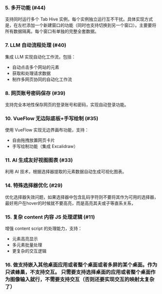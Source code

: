 

### 5. 多开功能 (#44)
支持同时运行多个 Tab Hive 实例，每个实例独立运行互不干扰。具体实现方式是，在左栏添加一个新建窗口的功能（同时也支持切换到另一个窗口）。主要要将所有数据隔离。每个窗口有单独的完整全套数据。

### 7. LLM 自动流程处理 (#40)
集成 LLM 实现自动化工作流，包括：
- 自动点击多个网站的元素
- 获取和处理请求数据
- 制作多网页协同的自动化工作流


### 8. 网页账号密码保存 (#39)
支持完全本地性保存网页的登录账号和密码，实现自动登录功能。

### 10. VueFlow 无边际底板+手写绘制 (#35)
使用 VueFlow 实现无边界画布功能，支持：
- 自由拖拽放置网页卡片
- 手写绘制功能（集成 Excalidraw）

### 11. AI 生成友好视图图表 (#33)
利用 AI 技术，根据选择器提取的元素数据自动生成可视化图表。

### 14. 特殊选择器优化 (#29)
优化选择器失效问题，如果选择器中包含乱码字符则不要将其作为可用的选择器，最好用户在hover的时候就不要高亮，而是高亮其夫或子等直系关系，

### 15. 复杂 content 内容 JS 处理逻辑 (#11)
增强 content script 的处理能力，支持：
- 元素高亮显示
- 多元素批量处理
- 更复杂的交互逻辑

### 16. 做支持嵌入其他桌面应用或者整个桌面或者多屏的某个桌面。作为只读蜂巢，不支持交互。 只需要支持选择桌面的应用或者整个桌面作为图像输入就行，不需要支持交互（否则还要实现交互的映射太复杂了）
